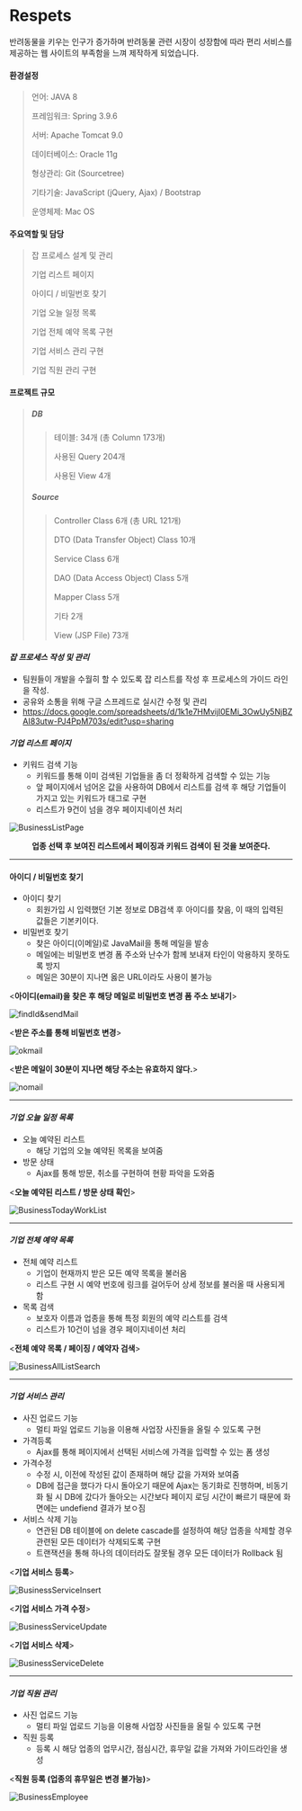 # Respets

반려동물을 키우는 인구가 증가하며 반려동물 관련 시장이 성장함에 따라 편리 서비스를 제공하는 웹 사이트의 부족함을 느껴 제작하게 되었습니다.

#### 환경설정

> 언어: JAVA 8
>
> 프레임워크: Spring 3.9.6
>
> 서버: Apache Tomcat 9.0
>
> 데이터베이스: Oracle 11g
>
> 형상관리: Git (Sourcetree)
>
> 기타기술: JavaScript (jQuery, Ajax) / Bootstrap
>
> 운영체제: Mac OS



#### 주요역할 및 담당

> 잡 프로세스 설계 및 관리
>
> 기업 리스트 페이지 
>
> 아이디 / 비밀번호 찾기 
>
> 기업 오늘 일정 목록
>
> 기업 전체 예약 목록 구현
>
> 기업 서비스 관리 구현
>
> 기업 직원 관리 구현



#### 프로젝트 규모

> ##### DB
>
> > 테이블: 34개 (총 Column 173개)
> >
> > 사용된 Query 204개
> >
> > 사용된 View 4개
>
> ##### Source
>
> > Controller Class 6개 (총 URL 121개)
> >
> > DTO (Data Transfer Object) Class 10개
> >
> > Service Class 6개
> >
> > DAO (Data Access Object) Class 5개
> >
> > Mapper Class 5개
> >
> > 기타 2개
> >
> > View (JSP File) 73개



#### *잡 프로세스 작성 및 관리* 

- 팀원들이 개발을 수월히 할 수 있도록 잡 리스트를 작성 후 프로세스의 가이드 라인을 작성.
- 공유와 소통을 위해 구글 스프레드로 실시간 수정 및 관리
- https://docs.google.com/spreadsheets/d/1k1e7HMvijl0EMi_3OwUy5NjBZAI83utw-PJ4PpM703s/edit?usp=sharing



#### *기업 리스트 페이지*

- 키워드 검색 기능
  - 키워드를 통해 이미 검색된 기업들을 좀 더 정확하게 검색할 수 있는 기능
  - 앞 페이지에서 넘어온 값을 사용하여 DB에서 리스트를 검색 후 해당 기업들이 가지고 있는 키워드가 <span> 태그로 구현
  - 리스트가 9건이 넘을 경우 페이지네이션 처리

![BusinessListPage](./image/KakaoTalk_Photo_2019-05-31-20-47-18-1.gif)

<center><strong>업종 선택 후 보여진 리스트에서 페이징과 키워드 검색이 된 것을 보여준다.</strong></center>

<hr/>

#### 아이디 / 비밀번호 찾기

- 아이디 찾기
  - 회원가입 시 입력했던 기본 정보로 DB검색 후 아이디를 찾음, 이 때의 입력된 값들은 기본키이다.
- 비밀번호 찾기
  - 찾은 아이디(이메일)로 JavaMail을 통해 메일을 발송
  - 메일에는 비밀번호 변경 폼 주소와 난수가 함께 보내져 타인이 악용하지 못하도록 방지
  - 메일은 30분이 지나면 옳은 URL이라도 사용이 불가능
  



<<strong>아이디(email)을 찾은 후 해당 메일로 비밀번호 변경 폼 주소 보내기</strong>>

![findId&sendMail](./image/KakaoTalk_Photo_2019-05-31-20-47-18-5.gif)



<<strong>받은 주소를 통해 비밀번호 변경</strong>>

![okmail](./image/KakaoTalk_Photo_2019-05-31-20-47-18-9.gif)



<<strong>받은 메일이 30분이 지나면 해당 주소는 유효하지 않다.</strong>>

![nomail](./image/KakaoTalk_Photo_2019-05-31-20-47-18-10.gif)



<hr/>

#### *기업 오늘 일정 목록*

- 오늘 예약된 리스트
  - 해당 기업의 오늘 예약된 목록을 보여줌
- 방문 상태
  - Ajax를 통해 방문, 취소를 구현하여 현황 파악을 도와줌



<<strong>오늘 예약된 리스트 / 방문 상태 확인</strong>>

![BusinessTodayWorkList](./image/KakaoTalk_Photo_2019-05-31-20-47-18-4.gif)



<hr/>

#### *기업 전체 예약 목록*

- 전체 예약 리스트
  - 기업이 현재까지 받은 모든 예약 목록을 불러옴
  - 리스트 구현 시 예약 번호에 링크를 걸어두어 상세 정보를 불러올 때 사용되게 함
- 목록 검색
  - 보호자 이름과 업종을 통해 특정 회원의 예약 리스트를 검색
  - 리스트가 10건이 넘을 경우 페이지네이션 처리



<<strong>전체 예약 목록 / 페이징 / 예약자 검색</strong>>

![BusinessAllListSearch](./image/KakaoTalk_Photo_2019-05-31-20-47-18-3.gif)



<hr/>

#### *기업 서비스 관리*

- 사진 업로드 기능
  - 멀티 파일 업로드 기능을 이용해 사업장 사진들을 올릴 수 있도록 구현
- 가격등록
  - Ajax를 통해 페이지에서 선택된 서비스에 가격을 입력할 수 있는 폼 생성
- 가격수정
  - 수정 시, 이전에 작성된 값이 존재하며 해당 값을 가져와 보여줌
  - DB에 접근을 했다가 다시 돌아오기 때문에 Ajax는 동기화로 진행하며, 비동기화 될 시 DB에 갔다가 돌아오는 시간보다 페이지 로딩 시간이 빠르기 때문에 화면에는 undefiend 결과가 보ㅇ짐
- 서비스 삭제 기능
  - 연관된 DB 테이블에 on delete cascade를 설정하여 해당 업종을 삭제할 경우 관련된 모든 데이터가 삭제되도록 구현
  - 트랜잭션을 통해 하나의 데이터라도 잘못될 경우 모든 데이터가 Rollback 됨



<<strong>기업 서비스 등록</strong>>

![BusinessServiceInsert](./image/KakaoTalk_Photo_2019-05-31-20-47-18-6.gif)



<<strong>기업 서비스 가격 수정</strong>>

![BusinessServiceUpdate](./image/KakaoTalk_Photo_2019-05-31-20-47-18-8.gif)



<<strong>기업 서비스 삭제</strong>>

![BusinessServiceDelete](./image/KakaoTalk_Photo_2019-05-31-20-47-18-7.gif)



<hr/>

#### *기업 직원 관리*

- 사진 업로드 기능
  - 멀티 파일 업로드 기능을 이용해 사업장 사진들을 올릴 수 있도록 구현
- 직원 등록
  - 등록 시 해당 업종의 업무시간, 점심시간, 휴무일 값을 가져와 가이드라인을 생성



<<strong>직원 등록 (업종의 휴무일은 변경 불가능)</strong>>

![BusinessEmployee](./image/KakaoTalk_Photo_2019-05-31-20-47-18-2.gif)



